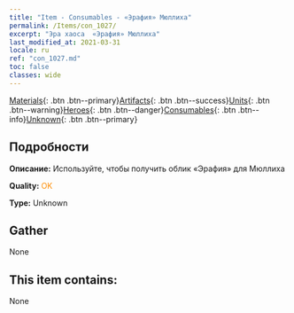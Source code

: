 ```yaml
---
title: "Item - Consumables - «Эрафия» Мюллиха"
permalink: /Items/con_1027/
excerpt: "Эра хаоса  «Эрафия» Мюллиха"
last_modified_at: 2021-03-31
locale: ru
ref: "con_1027.md"
toc: false
classes: wide
---
```

 [Materials](/ru/Items/){: .btn .btn--primary}[Artifacts](/ru/Items/Artifacts/){: .btn .btn--success}[Units](/ru/Items/Units/){: .btn .btn--warning}[Heroes](/ru/Items/Heroes/){: .btn .btn--danger}[Consumables](/ru/Items/Consumables/){: .btn .btn--info}[Unknown](/ru/Items/Unknown/){: .btn .btn--primary}

## Подробности
 **Описание:** Используйте, чтобы получить облик «Эрафия» для Мюллиха

 **Quality:** <span style="color: #FF8C00">OK</span>

 **Type:** Unknown

## Gather

  None

## This item contains:

  None

